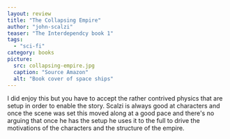```yaml
---
layout: review
title: "The Collapsing Empire"
author: "john-scalzi"
teaser: "The Interdependcy book 1"
tags:
  - "sci-fi"
category: books
picture:
  src: collapsing-empire.jpg
  caption: "Source Amazon"
  alt: "Book cover of space ships"
---
```

I did enjoy this but you have to accept the rather contrived physics that are setup in order to enable the story. Scalzi is always good at characters and once the scene was set this moved along at a good pace and there's no arguing that once he has the setup he uses it to the full to drive the motivations of the characters and the structure of the empire.